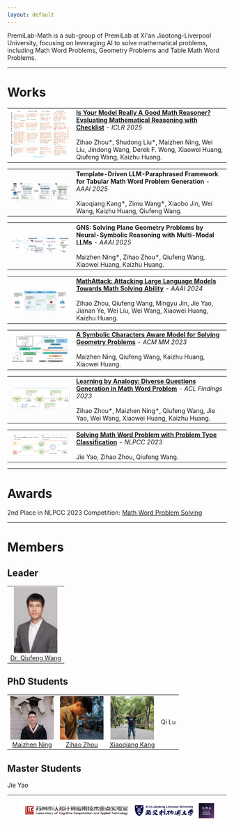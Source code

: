 ```yaml
---
layout: default
---
```


PremiLab-Math is a sub-group of PremiLab at Xi'an Jiaotong-Liverpool University, focusing on leveraging AI to solve mathematical problems, including Math Word Problems, Geometry Problems and Table Math Word Problems.

* * *

# Works

<table style="border-collapse: collapse;">
<tr>
<td style="width: 30%">
<img src="assets/mathcheck-overview.jpg" alt="mathcheck" style="width: 100%" /> 
</td>
<td style="width: 70%">
<strong><a href="https://arxiv.org/pdf/2407.08733" target="_blank">Is Your Model Really A Good Math Reasoner? Evaluating Mathematical Reasoning with Checklist</a></strong> - <em>ICLR 2025</em><br><br>
Zihao Zhou*, Shudong Liu*, Maizhen Ning, Wei Liu, Jindong Wang, Derek F. Wong, Xiaowei Huang, Qiufeng Wang, Kaizhu Huang.
</td>
</tr>
</table>


<table style="border-collapse: collapse;">
<tr>
<td style="width: 30%">
<img src="assets/tell-overview.png" alt="mathcheck" style="width: 100%" /> 
</td>
<td style="width: 70%">
<strong>Template-Driven LLM-Paraphrased Framework for Tabular Math Word Problem Generation</strong> - <em>AAAI 2025</em><br><br>
Xiaoqiang Kang*, Zimu Wang*, Xiaobo Jin, Wei Wang, Kaizhu Huang, Qiufeng Wang.
</td>
</tr>
</table>


<table style="border-collapse: collapse;">
<tr>
<td style="width: 30%">
<img src="assets/gns-overview.png" alt="mathcheck" style="width: 100%" /> 
</td>
<td style="width: 70%">
<strong>GNS: Solving Plane Geometry Problems by Neural-Symbolic Reasoning with Multi-Modal LLMs</strong> - <em>AAAI 2025</em><br><br>
Maizhen Ning*, Zihao Zhou*, Qiufeng Wang, Xiaowei Huang, Kaizhu Huang.
</td>
</tr>
</table>

<table style="border-collapse: collapse;">
<tr>
<td style="width: 30%">
<img src="assets/mathattack-overview.jpg" alt="mathattack" style="width: 100%" /> 
</td>
<td style="width: 70%">
<strong><a href="https://arxiv.org/pdf/2309.01686.pdf" target="_blank">MathAttack: Attacking Large Language Models Towards Math Solving Ability</a></strong> - <em>AAAI 2024</em><br><br>
Zihao Zhou, Qiufeng Wang, Mingyu Jin, Jie Yao, Jianan Ye, Wei Liu, Wei Wang, Xiaowei Huang, Kaizhu Huang.
</td>
</tr>
</table>

<table style="border-collapse: collapse;">
<tr>
<td style="width: 30%">
<img src="assets/scagps-overview.png" alt="sca-gps" style="width: 100%" /> 
</td>
<td style="width: 70%">
<strong><a href="https://dl.acm.org/doi/10.1145/3581783.3612570" target="_blank">A Symbolic Characters Aware Model for Solving Geometry Problems</a></strong> - <em>ACM MM 2023</em><br><br>
Maizhen Ning, Qiufeng Wang, Kaizhu Huang, Xiaowei Huang.
</td>
</tr>
</table>

<table style="border-collapse: collapse;">
<tr>
<td style="width: 30%">
<img src="assets/dqgf-overview.png" alt="dqgf" style="width: 100%" /> 
</td>
<td style="width: 70%">
<strong><a href="https://aclanthology.org/2023.findings-acl.705/" target="_blank">Learning by Analogy: Diverse Questions Generation in Math Word Problem</a></strong> - <em>ACL Findings 2023</em><br><br>
Zihao Zhou*, Maizhen Ning*, Qiufeng Wang, Jie Yao, Wei Wang, Xiaowei Huang, Kaizhu Huang.
</td>
</tr>
</table>



<table style="border-collapse: collapse;">
<tr>
<td style="width: 30%">
<img src="assets/ensemble-mwp.png" alt="nlpcc" style="width: 100%" /> 
</td>
<td style="width: 70%">
<strong><a href="https://arxiv.org/pdf/2308.13844.pdf" target="_blank">Solving Math Word Problem with Problem Type Classification</a></strong> - <em>NLPCC 2023</em><br><br>
Jie Yao, Zihao Zhou, Qiufeng Wang.
</td>
</tr>
</table>

* * *

# Awards
2nd Place in NLPCC 2023 Competition: [Math Word Problem Solving](https://github.com/2003pro/CNMWP)


* * *

# Members
## Leader
<div align="center">
    <table>
        <tr>
            <td style="text-align: center; border: none;"><img src="assets/wqf.jpg" alt="Dr. Qiufeng Wang" style="width: 100px"/><br><a href="https://www.xjtlu.edu.cn/zh/departments/academic-departments/electrical-and-electronic-engineering/staff/qiufeng-wang" target="_blank">Dr. Qiufeng Wang</a></td>
        </tr>
    </table>
</div>


## PhD Students
<div align="center">
    <table>
        <tr>
            <td style="text-align: center; border: none;"><img src="assets/nmz.jpg" alt="Maizhen Ning" style="width: 100px"/><br><a href="https://github.com/ning-mz" target="_blank">Maizhen Ning</a></td>
            <td style="text-align: center; border: none;"><img src="assets/zzh.jpg" alt="Zihao Zhou" style="width: 100px"/><br><a href="https://zhouzihao501.github.io/" target="_blank">Zihao Zhou</a></td>
            <td style="text-align: center; border: none;"><img src="assets/kxq.jpg" alt="Xiaoqiang Kang" style="width: 100px"/><br><a href="https://github.com/jason8kang" target="_blank">Xiaoqiang Kang</a></td>
            <td style="text-align: center; border: none;">Qi Lu</td>
        </tr>
    </table>
</div>


## Master Students

Jie Yao


* * *
<div  align="center">
<img src="assets/premilab-logo.png" alt="premilabLogo" style="width: 50%" /> <img src="assets/xjtlu-logo.png" alt="xjtluLogo" style="width: 30%" /> <img src="assets/sat-logo.png" alt="satLogo" style="width: 7%" />
</div>
